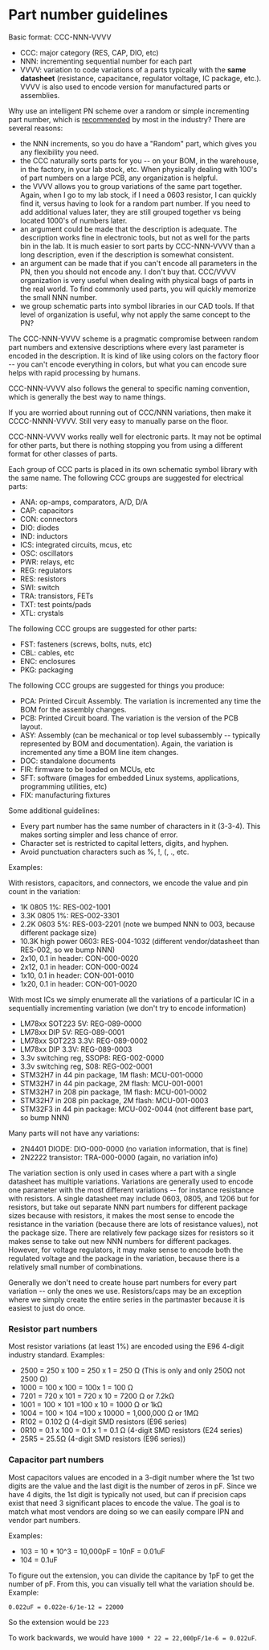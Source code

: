 # Part number guidelines

Basic format: CCC-NNN-VVVV

- CCC: major category (RES, CAP, DIO, etc)
- NNN: incrementing sequential number for each part
- VVVV: variation to code variations of a parts typically with the **same
  datasheet** (resistance, capacitance, regulator voltage, IC package, etc.).
  VVVV is also used to encode version for manufactured parts or assemblies.

Why use an intelligent PN scheme over a random or simple incrementing part
number, which is
[recommended](https://www.buyplm.com/plm-good-practice/part-numbering-system-software.aspx)
by most in the industry? There are several reasons:

- the NNN increments, so you do have a "Random" part, which gives you any
  flexibility you need.
- the CCC naturally sorts parts for you -- on your BOM, in the warehouse, in the
  factory, in your lab stock, etc. When physically dealing with 100's of part
  numbers on a large PCB, any organization is helpful.
- the VVVV allows you to group variations of the same part together. Again, when
  I go to my lab stock, if I need a 0603 resistor, I can quickly find it, versus
  having to look for a random part number. If you need to add additional values
  later, they are still grouped together vs being located 1000's of numbers
  later.
- an argument could be made that the description is adequate. The description
  works fine in electronic tools, but not as well for the parts bin in the lab.
  It is much easier to sort parts by CCC-NNN-VVVV than a long description, even
  if the description is somewhat consistent.
- an argument can be made that if you can't encode all parameters in the PN,
  then you should not encode any. I don't buy that. CCC/VVVV organization is
  very useful when dealing with physical bags of parts in the real world. To
  find commonly used parts, you will quickly memorize the small NNN number.
- we group schematic parts into symbol libraries in our CAD tools. If that level
  of organization is useful, why not apply the same concept to the PN?

The CCC-NNN-VVVV scheme is a pragmatic compromise between random part numbers
and extensive descriptions where every last parameter is encoded in the
description. It is kind of like using colors on the factory floor -- you can't
encode everything in colors, but what you can encode sure helps with rapid
processing by humans.

CCC-NNN-VVVV also follows the general to specific naming convention, which is
generally the best way to name things.

If you are worried about running out of CCC/NNN variations, then make it
CCCC-NNNN-VVVV. Still very easy to manually parse on the floor.

CCC-NNN-VVVV works really well for electronic parts. It may not be optimal for
other parts, but there is nothing stopping you from using a different format for
other classes of parts.

Each group of CCC parts is placed in its own schematic symbol library with the
same name. The following CCC groups are suggested for electrical parts:

- ANA: op-amps, comparators, A/D, D/A
- CAP: capacitors
- CON: connectors
- DIO: diodes
- IND: inductors
- ICS: integrated circuits, mcus, etc
- OSC: oscillators
- PWR: relays, etc
- REG: regulators
- RES: resistors
- SWI: switch
- TRA: transistors, FETs
- TXT: test points/pads
- XTL: crystals

The following CCC groups are suggested for other parts:

- FST: fasteners (screws, bolts, nuts, etc)
- CBL: cables, etc
- ENC: enclosures
- PKG: packaging

The following CCC groups are suggested for things you produce:

- PCA: Printed Circuit Assembly. The variation is incremented any time the BOM
  for the assembly changes.
- PCB: Printed Circuit board. The variation is the version of the PCB layout.
- ASY: Assembly (can be mechanical or top level subassembly -- typically
  represented by BOM and documentation). Again, the variation is incremented any
  time a BOM line item changes.
- DOC: standalone documents
- FIR: firmware to be loaded on MCUs, etc
- SFT: software (images for embedded Linux systems, applications, programming
  utilities, etc)
- FIX: manufacturing fixtures

Some additional guidelines:

- Every part number has the same number of characters in it (3-3-4). This makes
  sorting simpler and less chance of error.
- Character set is restricted to capital letters, digits, and hyphen.
- Avoid punctuation characters such as %, !, (, ., etc.

Examples:

With resistors, capacitors, and connectors, we encode the value and pin count in
the variation:

- 1K 0805 1%: RES-002-1001
- 3.3K 0805 1%: RES-002-3301
- 2.2K 0603 5%: RES-003-2201 (note we bumped NNN to 003, because different
  package size)
- 10.3K high power 0603: RES-004-1032 (different vendor/datasheet than RES-002,
  so we bump NNN)
- 2x10, 0.1 in header: CON-000-0020
- 2x12, 0.1 in header: CON-000-0024
- 1x10, 0.1 in header: CON-001-0010
- 1x20, 0.1 in header: CON-001-0020

With most ICs we simply enumerate all the variations of a particular IC in a
sequentially incrementing variation (we don't try to encode information)

- LM78xx SOT223 5V: REG-089-0000
- LM78xx DIP 5V: REG-089-0001
- LM78xx SOT223 3.3V: REG-089-0002
- LM78xx DIP 3.3V: REG-089-0003
- 3.3v switching reg, SSOP8: REG-002-0000
- 3.3v switching reg, S08: REG-002-0001
- STM32H7 in 44 pin package, 1M flash: MCU-001-0000
- STM32H7 in 44 pin package, 2M flash: MCU-001-0001
- STM32H7 in 208 pin package, 1M flash: MCU-001-0002
- STM32H7 in 208 pin package, 2M flash: MCU-001-0003
- STM32F3 in 44 pin package: MCU-002-0044 (not different base part, so bump NNN)

Many parts will not have any variations:

- 2N4401 DIODE: DIO-000-0000 (no variation information, that is fine)
- 2N2222 transistor: TRA-000-0000 (again, no variation info)

The variation section is only used in cases where a part with a single datasheet
has multiple variations. Variations are generally used to encode one parameter
with the most different variations -- for instance resistance with resistors. A
single datasheet may include 0603, 0805, and 1206 but for resistors, but take
out separate NNN part numbers for different package sizes because with
resistors, it makes the most sense to encode the resistance in the variation
(because there are lots of resistance values), not the package size. There are
relatively few package sizes for resistors so it makes sense to take out new NNN
numbers for different packages. However, for voltage regulators, it may make
sense to encode both the regulated voltage and the package in the variation,
because there is a relatively small number of combinations.

Generally we don't need to create house part numbers for every part variation --
only the ones we use. Resistors/caps may be an exception where we simply create
the entire series in the partmaster because it is easiest to just do once.

### Resistor part numbers

Most resistor variations (at least 1%) are encoded using the E96 4-digit
industry standard. Examples:

- 2500 = 250 x 100 = 250 x 1 = 250 Ω (This is only and only 250Ω not 2500 Ω)
- 1000 = 100 x 100 = 100x 1 = 100 Ω
- 7201 = 720 x 101 = 720 x 10 = 7200 Ω or 7.2kΩ
- 1001 = 100 × 101 =100 x 10 = 1000 Ω or 1kΩ
- 1004 = 100 × 104 =100 x 10000 = 1,000,000 Ω or 1MΩ
- R102 = 0.102 Ω (4-digit SMD resistors (E96 series)
- 0R10 = 0.1 x 100 = 0.1 x 1 = 0.1 Ω (4-digit SMD resistors (E24 series)
- 25R5 = 25.5Ω (4-digit SMD resistors (E96 series))

### Capacitor part numbers

Most capacitors values are encoded in a 3-digit number where the 1st two digits
are the value and the last digit is the number of zeros in pF. Since we have 4
digits, the 1st digit is typically not used, but can if precision caps exist
that need 3 significant places to encode the value. The goal is to match what
most vendors are doing so we can easily compare IPN and vendor part numbers.

Examples:

- 103 = 10 \* 10^3 = 10,000pF = 10nF = 0.01uF
- 104 = 0.1uF

To figure out the extension, you can divide the capitance by 1pF to get the
number of pF. From this, you can visually tell what the variation should be.
Example:

`0.022uF = 0.022e-6/1e-12 = 22000`

So the extension would be `223`

To work backwards, we would have `1000 * 22 = 22,000pF/1e-6 = 0.022uF`.
